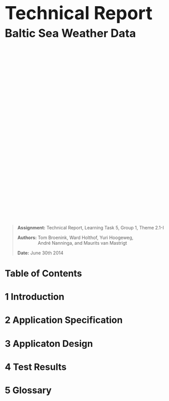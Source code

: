 <h1 style="font-size:4em">Technical Report</h1>
<h2 style="font-size:2.5em;margin:-30px 0 580px">Baltic Sea Weather Data</h2>

> __Assignment:__ Technical Report, Learning Task 5, Group 1, Theme 2.1-I
>
> __Authors:__ <span style="display:inline-block;vertical-align:top">Tom Broenink, Ward Holthof, Yuri Hoogeweg,<br/>André Nanninga, and Maurits van Mastrigt</span>
>
> __Date:__ June 30th 2014

<!-- header: Technical Report, Learning Task 5, Group 1, Theme 2.1-I -->

# Table of Contents
<!--
- 1 &nbsp;Algemeen											<span style="float:right;font-weight:bold">3</span>
	- 1.1 &nbsp;Begripsbepaling								<span style="float:right;font-weight:normal">3</span>
	- 1.2 &nbsp;Partijen									<span style="float:right;font-weight:normal">3</span>
	- 1.3 &nbsp;Inleiding									<span style="float:right;font-weight:normal">3</span>
	- 1.4 &nbsp;Goedkeuring SLA								<span style="float:right;font-weight:normal">3</span>
	- 1.5 &nbsp;Beschrijving van de Dienstverlening			<span style="float:right;font-weight:normal">3</span>
	- 1.6 &nbsp;Continuïteit van de Cloud-dienstverlening	<span style="float:right;font-weight:normal">4</span>
	- 1.7 &nbsp;Prioriteitbepaling							<span style="float:right;font-weight:normal">4</span>
	- 1.8 &nbsp;Aansprakelijkheid							<span style="float:right;font-weight:normal">5</span>
- 2 &nbsp;Klantdiensten										<span style="float:right;font-weight:bold">6</span>
	- 2.1 &nbsp;Cloud Hosting								<span style="float:right;font-weight:normal">6</span>
	- 2.2 &nbsp;Servicedesk									<span style="float:right;font-weight:normal">12</span>
- 3 &nbsp;Tariefstructuur									<span style="float:right;font-weight:bold">15</span>
	- 3.1 &nbsp;Eenmalige Kosten							<span style="float:right;font-weight:normal">15</span>
	- 3.2 &nbsp;Structurele Kosten							<span style="float:right;font-weight:normal">15</span>
	- 3.3 &nbsp;Servicedeskondersteuning					<span style="float:right;font-weight:normal">15</span>
	- 3.4 &nbsp;Niveau's van Dienstverlening				<span style="float:right;font-weight:normal">16</span>
- 4 &nbsp;Implementatie en Condities						<span style="float:right;font-weight:bold">18</span>
	- 4.1 &nbsp;Eisen aan Infrastructuur					<span style="float:right;font-weight:normal">18</span>
	- 4.2 &nbsp;Geschatte Opleverdatum						<span style="float:right;font-weight:normal">18</span>
	- 4.3 &nbsp;Proefperiode								<span style="float:right;font-weight:normal">19</span>
	- 4.4 &nbsp;Bonus en Malus								<span style="float:right;font-weight:normal">19</span>
- 5 &nbsp;Rapportageverplichtingen							<span style="float:right;font-weight:bold">20</span>
	- 5.1 &nbsp;Service Review								<span style="float:right;font-weight:normal">20</span>
	- 5.2 &nbsp;Proefperiode Rapportage						<span style="float:right;font-weight:normal">20</span>
- 6 &nbsp;Glossary											<span style="float:right;font-weight:bold">21</span>
- 7 &nbsp;Ondertekening										<span style="float:right;font-weight:bold">22</span>
-->

# 1 Introduction

<!-- @include General/Introduction.md -->

# 2 Application Specification

<!-- @include Specification/Intro.md -->
<!-- @include Specification/Requirements.md -->
<!-- @include Specification/Goals.md -->

# 3 Applicaton Design

<!-- @include Design/UNWDMIDP.md -->
<!-- @include Design/Ant.md -->
<!-- @include Design/Vagrant.md -->
<!-- @include Design/Meteor.md -->
<!-- @include Design/MapReduce.md -->
<!-- @include Design/D3.md -->
<!-- @include Design/D3/Line Graphs.md -->
<!-- @include Design/D3/Geodata.md -->
<!-- @include Design/D3/Hexbin.md -->
<!-- @include Design/Backup.md -->

# 4 Test Results

<!-- @include Tests/Intro.md -->
<!-- @include Tests/WeatherData.md -->
<!-- @include Tests/FirstQuery.md -->
<!-- @include Tests/SecondQuery.md -->
<!-- @include Tests/Conclusion.md -->

# 5 Glossary

<!-- @include Glossary/Glossary.md -->
